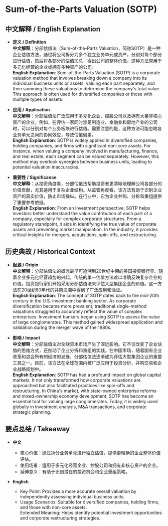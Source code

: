 # Sum-of-the-Parts Valuation (SOTP)

## 中文解释 / English Explanation

* **定义 / Definition**  
  **中文解释**：分部估值法（Sum-of-the-Parts Valuation，简称SOTP）是一种企业估值方法，通过将公司拆分为多个独立业务单元或资产，分别对每个部分进行估值，然后将各部分的估值加总，得出公司的整体价值。这种方法常用于多元化经营的企业或拥有多种资产的公司。  
  **English Explanation**: Sum-of-the-Parts Valuation (SOTP) is a corporate valuation method that involves breaking down a company into its individual business units or assets, valuing each part separately, and then summing these valuations to determine the company's total value. This approach is often used for diversified companies or those with multiple types of assets.

* **应用 / Application**  
  **中文解释**：分部估值法广泛应用于多元化企业、控股公司以及拥有大量非核心资产的企业。例如，在评估一家同时涉足制造业、金融业和房地产业的公司时，可以分别对每个业务板块进行估值。需要注意的是，这种方法可能忽略各业务单元之间的协同效应，导致估值偏差。  
  **English Explanation**: SOTP is widely applied in diversified companies, holding companies, and firms with significant non-core assets. For instance, when valuing a company involved in manufacturing, finance, and real estate, each segment can be valued separately. However, this method may overlook synergies between business units, leading to potential valuation inaccuracies.

* **重要性 / Significance**  
  **中文解释**：从投资角度看，分部估值法帮助投资者更清晰地理解公司各部分的价值贡献，尤其适用于复杂企业结构。从监管角度看，该方法有助于识别企业资产的真实价值，防止市场操纵。在行业中，它为企业并购、分拆和重组提供了重要参考依据。  
  **English Explanation**: From an investment perspective, SOTP helps investors better understand the value contribution of each part of a company, especially for complex corporate structures. From a regulatory standpoint, it aids in identifying the true value of corporate assets and preventing market manipulation. In the industry, it provides critical insights for mergers, acquisitions, spin-offs, and restructuring.

## 历史典故 / Historical Context

* **起源 / Origin**  
  **中文解释**：分部估值法的概念最早可追溯到20世纪中期的美国投资银行界。随着企业多元化经营趋势的兴起，传统的单一估值方法难以准确反映复杂企业的价值。投资银行家们开始采用分部估值法来评估大型集团企业的价值。这一方法在20世纪80年代的并购浪潮中得到了广泛应用和验证。  
  **English Explanation**: The concept of SOTP dates back to the mid-20th century in the U.S. investment banking sector. As corporate diversification became more prevalent, traditional single-method valuations struggled to accurately reflect the value of complex enterprises. Investment bankers began using SOTP to assess the value of large conglomerates. This method gained widespread application and validation during the merger wave of the 1980s.

* **影响 / Impact**  
  **中文解释**：分部估值法对全球资本市场产生了深远影响。它不仅改变了企业估值的思维方式，还推动了企业分拆和重组的实践。在中国市场，随着国有企业改革和混合所有制经济的发展，分部估值法逐渐成为评估大型集团企业的重要工具之一。目前，该方法在全球范围内被广泛应用于投资分析、并购交易和企业战略规划中。  
  **English Explanation**: SOTP has had a profound impact on global capital markets. It not only transformed how corporate valuations are approached but also facilitated practices like spin-offs and restructuring. In China's market, with state-owned enterprise reforms and mixed-ownership economy development, SOTP has become an essential tool for valuing large conglomerates. Today, it is widely used globally in investment analysis, M&A transactions, and corporate strategic planning.

## 要点总结 / Takeaway

* **中文**  
  - 核心价值：通过拆分业务单元进行独立估值，提供更精确的企业整体价值评估。  
  - 使用场景：适用于多元化经营企业、控股公司和拥有非核心资产的企业。  
  - 延伸意义：有助于识别潜在的投资机会和企业重组策略。

* **English**  
  - Key Point: Provides a more accurate overall valuation by independently assessing individual business units.  
  - Usage Scenarios: Suitable for diversified companies, holding firms, and those with non-core assets.  
Extended Meaning: Helps identify potential investment opportunities and corporate restructuring strategies.